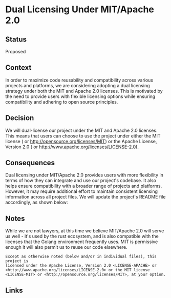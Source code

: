 # Dual Licensing Under MIT/Apache 2.0

## Status

Proposed

## Context

In order to maximize code reusability and compatibility across various projects and platforms, we are considering adopting a dual licensing strategy under both the MIT and Apache 2.0 licenses. This is motivated by the need to provide users with flexible licensing options while ensuring compatibility and adhering to open source principles.

## Decision

We will dual-license our project under the MIT and Apache 2.0 licenses. This means that users can choose to use the project under either the MIT license (<LICENSE-MIT> or <http://opensource.org/licenses/MIT>) or the Apache License, Version 2.0 (<LICENSE-APACHE> or <http://www.apache.org/licenses/LICENSE-2.0>).

## Consequences

Dual licensing under MIT/Apache 2.0 provides users with more flexibility in terms of how they can integrate and use our project's codebase. It also helps ensure compatibility with a broader range of projects and platforms. However, it may require additional effort to maintain consistent licensing information across all project files. We will update the project's README file accordingly, as shown below:

## Notes

While we are not lawyers, at this time we believe MIT/Apache 2.0 will serve us well - it's used by the rust ecosystem, and is also compatible with the licenses that the Golang environment frequently uses. MIT is permissive enough it will also permit us to reuse our code elsewhere.


```
Except as otherwise noted (below and/or in individual files), this project is
licensed under the Apache License, Version 2.0 <LICENSE-APACHE> or
<http://www.apache.org/licenses/LICENSE-2.0> or the MIT license
<LICENSE-MIT> or <http://opensource.org/licenses/MIT>, at your option.
```

## Links
